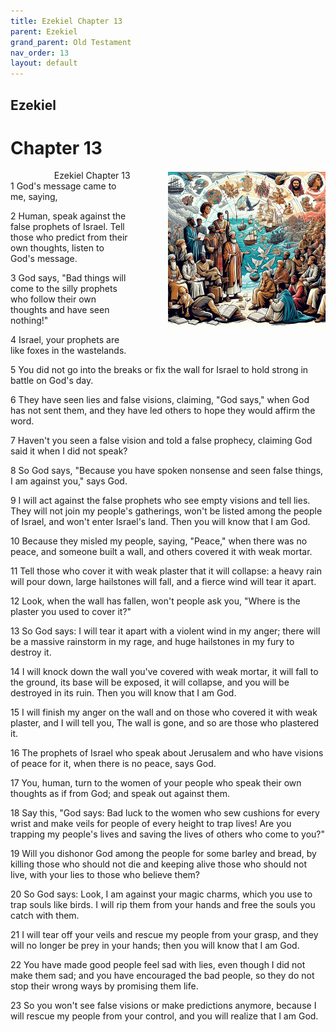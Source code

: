 ```yaml
---
title: Ezekiel Chapter 13
parent: Ezekiel
grand_parent: Old Testament
nav_order: 13
layout: default
---
```


## Ezekiel

# Chapter 13

<div style="clear: both; text-align: right;">
    <div style="max-width: 50%; height: auto; float: right; margin: 0 0 10px 10px; padding-left: 10%;">
        <img src="/assets/Image/Ezekiel/500/13.jpg" alt="Ezekiel Chapter 13" class="chapter-image">
    </div>
    <figcaption style="font-size: 14px; text-align: right;">Ezekiel Chapter 13</figcaption>
</div>
1 God's message came to me, saying,

2 Human, speak against the false prophets of Israel. Tell those who predict from their own thoughts, listen to God's message.

3 God says, "Bad things will come to the silly prophets who follow their own thoughts and have seen nothing!"

4 Israel, your prophets are like foxes in the wastelands.

5 You did not go into the breaks or fix the wall for Israel to hold strong in battle on God's day.

6 They have seen lies and false visions, claiming, "God says," when God has not sent them, and they have led others to hope they would affirm the word.

7 Haven't you seen a false vision and told a false prophecy, claiming God said it when I did not speak?

8 So God says, "Because you have spoken nonsense and seen false things, I am against you," says God.

9 I will act against the false prophets who see empty visions and tell lies. They will not join my people's gatherings, won't be listed among the people of Israel, and won't enter Israel's land. Then you will know that I am God.

10 Because they misled my people, saying, "Peace," when there was no peace, and someone built a wall, and others covered it with weak mortar.

11 Tell those who cover it with weak plaster that it will collapse: a heavy rain will pour down, large hailstones will fall, and a fierce wind will tear it apart.

12 Look, when the wall has fallen, won't people ask you, "Where is the plaster you used to cover it?"

13 So God says: I will tear it apart with a violent wind in my anger; there will be a massive rainstorm in my rage, and huge hailstones in my fury to destroy it.

14 I will knock down the wall you've covered with weak mortar, it will fall to the ground, its base will be exposed, it will collapse, and you will be destroyed in its ruin. Then you will know that I am God.

15 I will finish my anger on the wall and on those who covered it with weak plaster, and I will tell you, The wall is gone, and so are those who plastered it.

16 The prophets of Israel who speak about Jerusalem and who have visions of peace for it, when there is no peace, says God.

17 You, human, turn to the women of your people who speak their own thoughts as if from God; and speak out against them.

18 Say this, "God says: Bad luck to the women who sew cushions for every wrist and make veils for people of every height to trap lives! Are you trapping my people's lives and saving the lives of others who come to you?"

19 Will you dishonor God among the people for some barley and bread, by killing those who should not die and keeping alive those who should not live, with your lies to those who believe them?

20 So God says: Look, I am against your magic charms, which you use to trap souls like birds. I will rip them from your hands and free the souls you catch with them.

21 I will tear off your veils and rescue my people from your grasp, and they will no longer be prey in your hands; then you will know that I am God.

22 You have made good people feel sad with lies, even though I did not make them sad; and you have encouraged the bad people, so they do not stop their wrong ways by promising them life.

23 So you won't see false visions or make predictions anymore, because I will rescue my people from your control, and you will realize that I am God.


